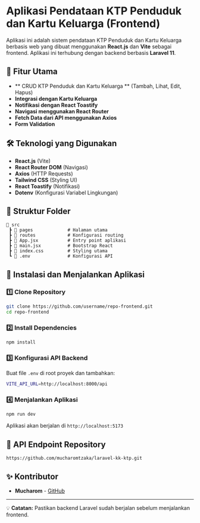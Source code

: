 # Aplikasi Pendataan KTP Penduduk dan Kartu Keluarga (Frontend)

Aplikasi ini adalah sistem pendataan KTP Penduduk dan Kartu Keluarga berbasis web yang dibuat menggunakan **React.js** dan **Vite** sebagai frontend. Aplikasi ini terhubung dengan backend berbasis **Laravel 11**.

## 🚀 Fitur Utama
- ** CRUD KTP Penduduk dan Kartu Keluarga ** (Tambah, Lihat, Edit, Hapus)
- **Integrasi dengan Kartu Keluarga**
- **Notifikasi dengan React Toastify**
- **Navigasi menggunakan React Router**
- **Fetch Data dari API menggunakan Axios**
- **Form Validation**

## 🛠️ Teknologi yang Digunakan
- **React.js** (Vite)
- **React Router DOM** (Navigasi)
- **Axios** (HTTP Requests)
- **Tailwind CSS** (Styling UI)
- **React Toastify** (Notifikasi)
- **Dotenv** (Konfigurasi Variabel Lingkungan)

## 📂 Struktur Folder
```
📂 src
 ┣ 📂 pages             # Halaman utama
 ┣ 📂 routes            # Konfigurasi routing
 ┣ 📜 App.jsx           # Entry point aplikasi
 ┣ 📜 main.jsx          # Bootstrap React
 ┣ 📜 index.css         # Styling utama
 ┗ 📜 .env              # Konfigurasi API
```

## 📌 Instalasi dan Menjalankan Aplikasi
### 1️⃣ Clone Repository
```sh
git clone https://github.com/username/repo-frontend.git
cd repo-frontend
```

### 2️⃣ Install Dependencies
```sh
npm install
```

### 3️⃣ Konfigurasi API Backend
Buat file `.env` di root proyek dan tambahkan:
```sh
VITE_API_URL=http://localhost:8000/api
```

### 4️⃣ Menjalankan Aplikasi
```sh
npm run dev
```
Aplikasi akan berjalan di `http://localhost:5173`

## 📜 API Endpoint Repository
``` https://github.com/mucharomtzaka/laravel-kk-ktp.git  ```

## ✨ Kontributor
- **Mucharom** - [GitHub](https://github.com/mucharomtzaka)

---
💡 **Catatan:** Pastikan backend Laravel sudah berjalan sebelum menjalankan frontend.

